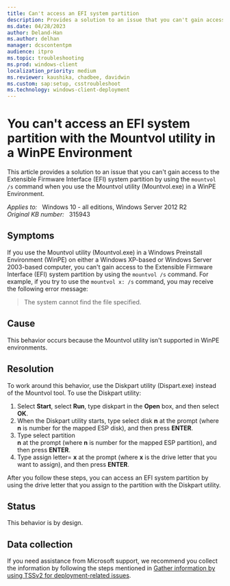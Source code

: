 ```yaml
---
title: Can't access an EFI system partition
description: Provides a solution to an issue that you can't gain access to the EFI system partition by using the mountvol /s command when you  use the Mountvol utility (Mountvol.exe) in a WinPE Environment.
ms.date: 04/28/2023
author: Deland-Han
ms.author: delhan
manager: dcscontentpm
audience: itpro
ms.topic: troubleshooting
ms.prod: windows-client
localization_priority: medium
ms.reviewer: kaushika, chadbee, davidwin
ms.custom: sap:setup, csstroubleshoot
ms.technology: windows-client-deployment
---
```

# You can't access an EFI system partition with the Mountvol utility in a WinPE Environment

This article provides a solution to an issue that you can't gain access to the Extensible Firmware Interface (EFI) system partition by using the `mountvol /s` command when you  use the Mountvol utility (Mountvol.exe) in a WinPE Environment.

_Applies to:_ &nbsp; Windows 10 - all editions, Windows Server 2012 R2  
_Original KB number:_ &nbsp; 315943

## Symptoms

If you use the Mountvol utility (Mountvol.exe) in a Windows Preinstall Environment (WinPE) on either a Windows XP-based or Windows Server 2003-based computer, you can't gain access to the Extensible Firmware Interface (EFI) system partition by using the `mountvol /s` command. For example, if you try to use the `mountvol x: /s` command, you may receive the following error message:

> The system cannot find the file specified.

## Cause

This behavior occurs because the Mountvol utility isn't supported in WinPE environments.

## Resolution

To work around this behavior, use the Diskpart utility (Dispart.exe) instead of the Mountvol tool. To use the Diskpart utility:

1. Select **Start**, select **Run**, type diskpart in the **Open** box, and then select **OK**.
2. When the Diskpart utility starts, type select disk **n** at the prompt (where **n** is number for the mapped ESP disk), and then press **ENTER**.
3. Type select partition  
    **n** at the prompt (where **n** is number for the mapped ESP partition), and then press **ENTER**.
4. Type assign letter= **x** at the prompt (where **x** is the drive letter that you want to assign), and then press **ENTER**.

After you follow these steps, you can access an EFI system partition by using the drive letter that you assign to the partition with the Diskpart utility.

## Status

This behavior is by design.

## Data collection

If you need assistance from Microsoft support, we recommend you collect the information by following the steps mentioned in [Gather information by using TSSv2 for deployment-related issues](../windows-troubleshooters/gather-information-using-tssv2-deployment.md).
